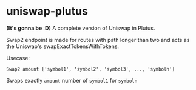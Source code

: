 # uniswap-plutus
**(It's gonna be :D)** A complete version of Uniswap in Plutus.

Swap2 endpoint is made for routes with path longer than two and acts as the Uniswap's swapExactTokensWithTokens.

Usecase: 

```Swap2 amount ['symbol1', 'symbol2', 'symbol3', ..., 'symboln']```

Swaps exactly `amount` number of `symbol1` for `symboln`

